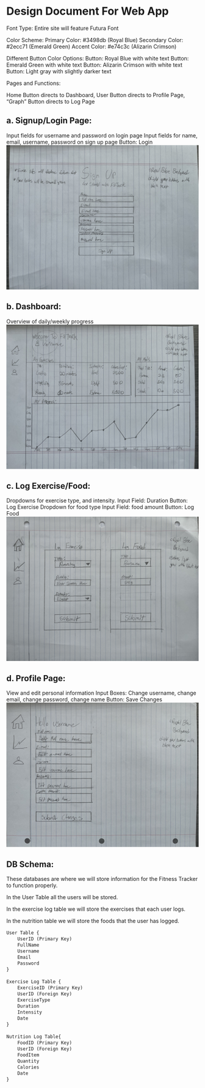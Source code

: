 # Design Document For Web App
Font Type:
Entire site will feature Futura Font

Color Scheme:
Primary Color: #3498db (Royal Blue)
Secondary Color: #2ecc71 (Emerald Green)
Accent Color: #e74c3c (Alizarin Crimson)

Different Button Color Options:
Button: Royal Blue with white text
Button: Emerald Green with white text
Button: Alizarin Crimson with white text
Button: Light gray with slightly darker text

Pages and Functions:

Home Button directs to Dashboard, User Button directs to Profile Page, “Graph” Button directs to Log Page

## a. Signup/Login Page:
Input fields for username and password on login page
Input fields for name, email, username, password on sign up page
Button: Login
![*Login Page Concept*](./images/sign-up-page.jpg "Login Page")

## b. Dashboard:
Overview of daily/weekly progress
![*Progress/Goal Page Concept*](./images/progress-page.jpg "Progress/Goal Page")

## c. Log Exercise/Food:
Dropdowns for exercise type, and intensity. 
Input Field: Duration
Button: Log Exercise
Dropdown for food type
Input Field: food amount
Button: Log Food
![*Exercise/Food Log Page Concept*](./images/log-page.jpg "Exercise/Food Log Page")


## d. Profile Page:
View and edit personal information
Input Boxes: Change username, change email, change password, change name
Button: Save Changes
![*Settings Page Concept*](./images/settings-page.jpg "Settings Page")


## DB Schema:
These databases are where we will store information for the Fitness Tracker to function properly.

In the User Table all the users will be stored. 

In the exercise log table we will store the exercises that each user logs.

In the nutrition table we will store the foods that the user has logged.

    User Table {
        UserID (Primary Key)
        FullName
        Username
        Email
        Password
    }

    Exercise Log Table {
        ExerciseID (Primary Key)
        UserID (Foreign Key)
        ExerciseType
        Duration
        Intensity
        Date
    }

    Nutrition Log Table{
        FoodID (Primary Key)
        UserID (Foreign Key)
        FoodItem
        Quantity
        Calories
        Date
    }

